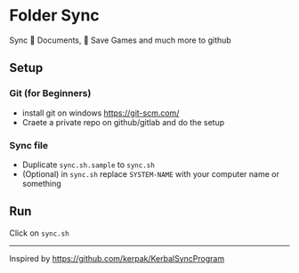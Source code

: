 #  Folder Sync

Sync 📃 Documents, 💾 Save Games and much more to github


## Setup

### Git (for Beginners)
* install git on windows https://git-scm.com/
* Craete a private repo on github/gitlab and do the setup

### Sync file
* Duplicate `sync.sh.sample` to `sync.sh`
* (Optional) in `sync.sh` replace `SYSTEM-NAME` with your computer name or something

## Run 
Click on `sync.sh`


---

Inspired by
https://github.com/kerpak/KerbalSyncProgram